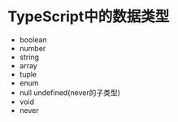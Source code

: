 # TypeScript中的数据类型

- boolean
- number
- string
- array
- tuple
- enum
- null undefined(never的子类型)
- void
- never
